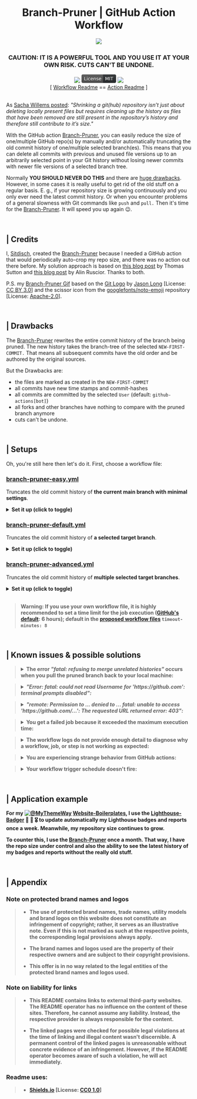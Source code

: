 <div align="center">
<h1>Branch-Pruner | GitHub Action Workflow</h1>
<img src="https://repository-images.githubusercontent.com/352585266/cc34310b-3ab2-4085-b5f5-b1b2cc306a64"/>
<h3>CAUTION: IT IS A POWERFUL TOOL AND YOU USE IT AT YOUR OWN RISK. CUTS CAN'T BE UNDONE.</h3>
<img height="23" src="https://img.shields.io/github/repo-size/myactionway/branch-pruner-workflows?label=RepoSize&cacheSeconds=3600" />
<a title="Check it out" target="_blank" href="https://github.com/myactionway/branch-pruner-workflows/blob/main/LICENSE.txt"><img height="23" src="https://raw.githubusercontent.com/sitdisch/cloud/master/badges/particle/License-MIT.svg" /></a>
<a title="Check it out" target="_blank" href="https://github.com/MyActionWay/branch-pruner-action/releases"><img height="23" src="https://img.shields.io/github/v/release/myactionway/branch-pruner-action?label=LastRelease&cacheSeconds=3600" /></a><br>
[ <a title="Check it out" target="_blank" href="https://github.com/myactionway/branch-pruner-workflows">Workflow Readme</a> == <a title="Check it out" target="_blank" href="https://github.com/myactionway/branch-pruner-action">Action Readme</a> ]
</div><br><p></p>

As [Sacha Willems posted](https://www.saschawillems.de/blog/2017/09/10/how-to-shrink-down-a-github-repository/ "Go there"): <i>"Shrinking a git(hub) repository isn’t just about deleting locally present files but requires cleaning up the history as files that have been removed are still present in the repository’s history and therefore still contribute to it’s size."</i>

With the GitHub action [Branch-Pruner](https://github.com/myactionway/branch-pruner-action "Get it"), you can easily reduce the size of one/multiple GitHub repo(s) by manually and/or automatically truncating the old commit history of one/multiple selected branch(es). This means that you can delete all commits with previous and unused file versions up to an arbitrarily selected point in your Git history without losing newer commits with newer file versions of a selected branch tree.

Normally <b>YOU SHOULD NEVER DO THIS</b> and there are [huge drawbacks](#-drawbacks "Go there"). However, in some cases it is really useful to get rid of the old stuff on a regular basis. E.&nbsp;g., if your repository size is growing continuously and you only ever need the latest commit history. Or when you encounter problems of a general slowness with Git commands like `push` and `pull.` Then it's time for the [Branch-Pruner](https://github.com/myactionway/branch-pruner-action "Get it"). It will speed you up again :wink:.

<br>

## | Credits

I, [Sitdisch](https://github.com/sitdisch "Visit me"), created the [Branch-Pruner](https://github.com/myactionway/branch-pruner-action "Get it") because I needed a GitHub action that would periodically auto-crop my repo size, and there was no action out there before. My solution approach is based on [this blog post](https://passingcuriosity.com/2017/truncating-git-history/ "Go there") by Thomas Sutton and [this blog post](https://www.cognizantsoftvision.com/blog/tips-for-improving-git-performance/ "Go there") by Alin Ruscior. Thanks to both.

P.S. my [Branch-Pruner Gif](https://repository-images.githubusercontent.com/352585084/3bae0d80-bb12-11eb-86c4-c420ef0fec71) based on the [Git Logo](https://git-scm.com/downloads/logos "Get it") by [Jason Long](https://twitter.com/jasonlong) [License: [CC&nbsp;BY&nbsp;3.0](https://creativecommons.org/licenses/by/3.0/)] and the scissor icon from the [googlefonts/noto-emoji](https://github.com/googlefonts/noto-emoji "Go there") repository [License: [Apache-2.0](https://github.com/googlefonts/noto-emoji/blob/main/LICENSE)].

<br>

## | Drawbacks

The [Branch-Pruner](https://github.com/myactionway/branch-pruner-action "Get it") rewrites the entire commit history of the branch being pruned. The new history takes the branch-tree of the selected `NEW-FIRST-COMMIT.` That means all subsequent commits have the old order and be authored by the original sources.

But the Drawbacks are:
* the files are marked as created in the `NEW-FIRST-COMMIT`
* all commits have new time stamps and commit-hashes
* all commits are committed by the selected `User` (default: `github-actions[bot]`)
* all forks and other branches have nothing to compare with the pruned branch anymore
* cuts can't be undone.

<br>

## | Setups

Oh, you're still here then let's do it. First, choose a workflow file:

### [branch-pruner-easy.yml](https://github.com/MyActionWay/branch-pruner-workflows/blob/main/.github/workflows/branch-pruner-easy.yml "Get it")
Truncates the old commit history of <b>the current main branch with minimal settings</b>.

<details><summary><b>Set it up (click to toggle)</b></summary>

<p>

> <details><summary><b>1. add the branch-pruner-easy.yml workflow file to a repository</b></summary>
> 
>	* [get the file](https://github.com/MyActionWay/branch-pruner-workflows/blob/main/.github/workflows/branch-pruner-easy.yml "Get it")
> 
>	* it has to be the target repository where you want to prune the main branch (this is not the case with the other workflow files)
>	* the path has to be `.github/workflows/branch-pruner-easy.yml`
> 
> </details>

> <details><summary><b>2. create a new encrypted repository secret</b></summary>
> 
>	* [see how to do this in general](https://docs.github.com/en/actions/reference/encrypted-secrets#creating-encrypted-secrets-for-a-repository "Learn how")
>	
>	* give the secret a name e.&nbsp;g. `BRANCH_PRUNER_TOKEN`
>	* the value of the secret must be the value of the Personal Access Token (PAT) for the repository where you want to prune the main branch
>		* procedure for creating a [PAT (fine-grained)](https://docs.github.com/en/authentication/keeping-your-account-and-data-secure/creating-a-personal-access-token#creating-a-fine-grained-personal-access-token "Learn how") or a [PAT (classic)](https://docs.github.com/en/authentication/keeping-your-account-and-data-secure/creating-a-personal-access-token#creating-a-personal-access-token-classic "Learn how")
>		
>		* select only the minimum scopes and permissions required
>			* PAT (fine-grained): repository permissions
>			
>				 * contents => access: read and write
>				 
>				 * metadata => access: read-only
>				 
>			* PAT (classic): e.&nbsp;g. repo and workflow
>			
>		* <b>CONSIDER</b>: [PAT expiration](https://docs.github.com/en/authentication/keeping-your-account-and-data-secure/token-expiration-and-revocation) requires you to regenerate the PAT and set it as the secret's value again
>		
>	* add the secret to the same repository where you added this workflow file
> 
> </details>

> <details><summary><b>3. adapt your branch-pruner-easy.yml file</b></summary>
> 
> <p>
> 
> <details><summary><b>&nbsp;3.1 for manual triggers</b></summary>
>	
> 	* you don't have to adjust anything in the workflow file; just use it
> 	
> 		* [procedure for manually running a workflow on GitHub](https://docs.github.com/en/actions/managing-workflow-runs/manually-running-a-workflow#running-a-workflow-on-github "Learn how")
> 		
> 			<img src="https://raw.githubusercontent.com/sitdisch/cloud/master/images/branchpruner_minimal_manual_inputs.png" />
> 		* [procedure for manually running a workflow using the GitHub CLI](https://docs.github.com/en/actions/managing-workflow-runs/manually-running-a-workflow#running-a-workflow-using-github-cli)
> 		* [procedure for manually running a workflow using the REST API](https://docs.github.com/en/actions/managing-workflow-runs/manually-running-a-workflow#running-a-workflow-using-the-rest-api)
> 
> </details>
> 
> <details><summary><b>&nbsp;3.2 for all other triggers</b></summary>
>	
> 	* adapt this section:
>		```yml
>		##############################################################
>		# DEFINE YOUR INPUTS AND TRIGGERS IN THE FOLLOWING
>		##############################################################
>
>		# INPUTS as environmental variables (env)
>		env:
>			NEW_FIRST_COMMIT: # e.g. commit-hash or HEAD~N etc.
>			TOKEN_NAME: # target token name e.g. 'BRANCH_PRUNER_TOKEN'
>		
>		# TRIGGERS
>		on:
>		#	push:
>		#	schedule:
>		#		- cron: '00 23 28 * *'
>		```
>		
>	  <b>CONSIDER</b>:
>		* INPUTS:
>		
>			* you only have to define `NEW_FIRST_COMMIT` and `TOKEN_NAME`;
>			
>			* `NEW-FIRST-COMMIT`: choose it carefully; E.&nbsp;g., `HEAD~N` is really useful for autonomously truncating commits on a regular basis. However, know what you are doing. `HEAD~N` or `HEAD^N` may be not the commits you're targeting. For more information about `HEAD~N` and `HEAD^N` look e.&nbsp;g. [here](https://stackoverflow.com/questions/2221658/whats-the-difference-between-head-and-head-in-git "Go there").
>			* `TOKEN_NAME`: never enter the actual value of the personal access token
>		* TRIGGERS:
>			* `schedule`:
>				* e.&nbsp;g. `cron: '00 23 28 * *'` executes the [Branch-Pruner](https://github.com/myactionway/branch-pruner-action "Get it") every 28th day of a month at 23:00
>				
>				* you can check your inputs [here](https://crontab.guru/ "Go there")
>		* hidden defaults (changeable with the other workflow files):
>			* target repository & branch: repository with this workflow file and main branch
>			
>			* user settings:
>				* user who commit: github-actions[bot]
>				
>				* user e-mail address: 41898282+github-actions[bot]@users.noreply.github.com
> 
> <b>That's it. Happy pruning.</b>
>	
> </details>
>
> </p>
> 
> </details>

</p>

</details>

### [branch-pruner-default.yml](https://github.com/MyActionWay/branch-pruner-workflows/blob/main/.github/workflows/branch-pruner-default.yml "Get it")
Truncates the old commit history of <b>a selected target branch</b>.

<details><summary><b>Set it up (click to toggle)</b></summary>

<p>

> <details><summary><b>1. add the branch-pruner-default.yml workflow file to a repository</b></summary>
> 
>	* [get the file](https://github.com/MyActionWay/branch-pruner-workflows/blob/main/.github/workflows/branch-pruner-default.yml "Get it")
> 
> 	* it doesn't have to be the repository you want to prune; e.&nbsp;g., you can simply [fork](https://github.com/myactionway/branch-pruner-workflows/fork "fork it") the `myactionway/branch-pruner-workflows` repository
> 		* <b>CONSIDER</b>: with a forked repository, you need to confirm that you want to use a workflow before you can actually use it (repo menu > actions tab > push the button)
> 	* the path has to be `.github/workflows/branch-pruner-default.yml`
> 
> </details>

> <details><summary><b>2. create a new encrypted repository secret</b></summary>
> 
>	* [see how to do this in general](https://docs.github.com/en/actions/reference/encrypted-secrets#creating-encrypted-secrets-for-a-repository "Learn how")
>	
>	* give the secret a name e.&nbsp;g. `BRANCH_PRUNER_TOKEN`
>	* the value of the secret must be the value of the Personal Access Token (PAT) for the repository where you want to prune a branch
>		* procedure for creating a [PAT (fine-grained)](https://docs.github.com/en/authentication/keeping-your-account-and-data-secure/creating-a-personal-access-token#creating-a-fine-grained-personal-access-token "Learn how") or a [PAT (classic)](https://docs.github.com/en/authentication/keeping-your-account-and-data-secure/creating-a-personal-access-token#creating-a-personal-access-token-classic "Learn how")
>		
>		* select only the minimum scopes and permissions required
>			* PAT (fine-grained): repository permissions
>			
>				 * contents => access: read and write
>				 
>				 * metadata => access: read-only
>				 
>			* PAT (classic): e.&nbsp;g. repo and workflow
>			
>		* <b>CONSIDER</b>: [PAT expiration](https://docs.github.com/en/authentication/keeping-your-account-and-data-secure/token-expiration-and-revocation) requires you to regenerate the PAT and set it as the secret's value again
>		
>	* add the secret to the same repository where you added this workflow file
> 
> </details>

> <details><summary><b>3. adapt your branch-pruner-default.yml file</b></summary>
> 
> <p>
> 
> <details><summary><b>&nbsp;3.1 for manual triggers</b></summary>
>	
> 	* you don't have to adjust anything in the workflow file; just use it
> 	
> 		* [procedure for manually running a workflow on GitHub](https://docs.github.com/en/actions/managing-workflow-runs/manually-running-a-workflow#running-a-workflow-on-github "Learn how")
> 		
> 			<img src="https://raw.githubusercontent.com/sitdisch/cloud/master/images/branchpruner_manual_inputs.png" />
> 		* [procedure for manually running a workflow using the GitHub CLI](https://docs.github.com/en/actions/managing-workflow-runs/manually-running-a-workflow#running-a-workflow-using-github-cli)
> 		* [procedure for manually running a workflow using the REST API](https://docs.github.com/en/actions/managing-workflow-runs/manually-running-a-workflow#running-a-workflow-using-the-rest-api)
> 
> </details>
> 
> <details><summary><b>&nbsp;3.2 for all other triggers</b></summary>
>	
> 	* adapt this section:
>		```yml
>		##############################################################
>		# DEFINE YOUR INPUTS AND TRIGGERS IN THE FOLLOWING
>		##############################################################
>
>		# INPUTS as environmental variables (env)
>		env:
>			NEW_FIRST_COMMIT: # e.g. commit-hash or HEAD~N etc.
>			TOKEN_NAME: # target token name e.g. 'BRANCH_PRUNER_TOKEN'
>			REPOSITORY: # target repository e.g. 'dummy/mytargetrepo'
>			BRANCH: # branch to be pruned e.g 'main'
>			USER_NAME: # user who should commit e.g. 'dummy'
>			USER_EMAIL: # e.g. 'dummy@gmail.com'
>		
>		# TRIGGERS
>		on:
>		#	push:
>		#	schedule:
>		#		- cron: '00 23 28 * *'
>		```
>	
>		<b>CONSIDER</b>:
>		* INPUTS:
>		
>			* you only have to define `NEW_FIRST_COMMIT` and `TOKEN_NAME`; if any other input is blank, one of these default values will be used instead
>				```yml
>				DEFAULT_REPOSITORY: ${{ github.repository }} # repo with this file
>				DEFAULT_BRANCH: 'main'
>				DEFAULT_USER_NAME: 'github-actions[bot]'
>				DEFAULT_USER_EMAIL: '41898282+github-actions[bot]@users.noreply.github.com'
>				```
>			* `NEW-FIRST-COMMIT`: choose it carefully; E.&nbsp;g., `HEAD~N` is really useful for autonomously truncating commits on a regular basis. However, know what you are doing. `HEAD~N` or `HEAD^N` may be not the commits you're targeting. For more information about `HEAD~N` and `HEAD^N` look e.&nbsp;g. [here](https://stackoverflow.com/questions/2221658/whats-the-difference-between-head-and-head-in-git "Go there").
>			
>			* `TOKEN_NAME`: never enter the actual value of the personal access token
>		* TRIGGERS:
>			* `schedule`:
>				* e.&nbsp;g. `cron: '00 23 28 * *'` executes the [Branch-Pruner](https://github.com/myactionway/branch-pruner-action "Get it") every 28th day of a month at 23:00
>				
>				* you can check your inputs [here](https://crontab.guru/ "Go there")
> 
> <b>That's it. Happy pruning.</b>
>	
> </details>
>
> </p>
> 
> </details>

</p>

</details>

### [branch-pruner-advanced.yml](https://github.com/MyActionWay/branch-pruner-workflows/blob/main/.github/workflows/branch-pruner-advanced.yml "Get it")
Truncates the old commit history of <b>multiple selected target branches</b>.

<details><summary><b>Set it up (click to toggle)</b></summary>

<p>

> <details><summary><b>1. add the branch-pruner-advanced.yml workflow file to a repository</b></summary>
> 
>	* [get the file](https://github.com/MyActionWay/branch-pruner-workflows/blob/main/.github/workflows/branch-pruner-advanced.yml "Get it")
>	
>	* it doesn't have to be a repository where you want to prune branches; e.&nbsp;g., you can simply [fork](https://github.com/myactionway/branch-pruner-workflows/fork "fork it") the `myactionway/branch-pruner-workflows` repository
>		* <b>CONSIDER</b>: with a forked repository, you need to confirm that you want to use a workflow before you can actually use it (repo menu > actions tab > push the button)
>	* the path has to be `.github/workflows/branch-pruner-advanced.yml`
>	
> </details>

> <details><summary><b>2. create new encrypted repository secrets</b></summary>
> 
>	* [see how to do this in general](https://docs.github.com/en/actions/reference/encrypted-secrets#creating-encrypted-secrets-for-a-repository "Learn how")
>	
>	* give the secrets names e.&nbsp;g. `BRANCH_PRUNER_TOKEN_1` and `BRANCH_PRUNER_TOKEN_2`
>	* the values of the secrets must be the values of the Personal Access Tokens (PAT) for the repositories where you want to prune branches
>		* procedure for creating a [PAT (fine-grained)](https://docs.github.com/en/authentication/keeping-your-account-and-data-secure/creating-a-personal-access-token#creating-a-fine-grained-personal-access-token "Learn how") or a [PAT (classic)](https://docs.github.com/en/authentication/keeping-your-account-and-data-secure/creating-a-personal-access-token#creating-a-personal-access-token-classic "Learn how")
>		
>		* select only the minimum scopes and permissions required
>			* PAT (fine-grained): repository permissions
>			
>				 * contents => access: read and write
>				 
>				 * metadata => access: read-only
>				 
>			* PAT (classic): e.&nbsp;g. repo and workflow
>			
>		* <b>CONSIDER</b>: [PAT expiration](https://docs.github.com/en/authentication/keeping-your-account-and-data-secure/token-expiration-and-revocation) requires you to regenerate the PAT and set it as the secret's value again
>		
>	* add the secrets to the same repository where you added this workflow file
>
> </details>

> <details><summary><b>3. adapt your branch-pruner-advanced.yml file</b></summary>
> 
> <p>
> 
> <details><summary><b>&nbsp;3.1 define your defaults</b></summary>
>	
> 	* adapt this section:
>		```yml
>		##############################################################
>		# DEFINE YOUR DEFAULTS (INPUTS & TRIGGERS) IN THE FOLLOWING
>		##############################################################
>
>		# INPUTS as environmental variables (env)
>		env:
>			TOKEN_NAME: # target token name e.g. 'BRANCH_PRUNER_TOKEN_1'
>			REPOSITORY: # target repository e.g. 'dummy/mytargetrepo_1'
>			USER_NAME: # user who should commit e.g. 'dummy'
>			USER_EMAIL: # e.g. 'dummy@gmail.com'
>
>		# TRIGGERS
>		on:
>		#	push:
>		#	schedule:
>		#		- cron: '00 23 28 * *'
>			workflow_dispatch:
>		```
>		
>		<b>CONSIDER</b>:
>		* INPUTS:
>		
>			* `TOKEN_NAME`: never enter the actual value of the personal access token
>			
>			* all inputs except `TOKEN_NAME` have predefined values; you can, but you don't have to overwrite them
>				```yml
>				# Predefined values
>				REPOSITORY: ${{ github.repository }} # repo with this file
>				USER_NAME: 'github-actions[bot]'
>				USER_EMAIL: '41898282+github-actions[bot]@users.noreply.github.com'
>				```
>		* TRIGGERS:
>			* `schedule`:
>				* e.&nbsp;g. `cron: '00 23 28 * *'` executes the [Branch-Pruner](https://github.com/myactionway/branch-pruner-action "Get it") every 28th day of a month at 23:00
>				
>				* you can check your inputs [here](https://crontab.guru/ "Go there")
>			* `workflow_dispatch`:
>				* no predefined inputs; the `env` defined in this workflow file are used instead when this trigger is triggered
>				
>				* [procedure for manually running a workflow on GitHub](https://docs.github.com/en/actions/managing-workflow-runs/manually-running-a-workflow#running-a-workflow-on-github "Learn how")
>				* [procedure for manually running a workflow using the GitHub CLI](https://docs.github.com/en/actions/managing-workflow-runs/manually-running-a-workflow#running-a-workflow-using-github-cli)
>				* [procedure for manually running a workflow using the REST API](https://docs.github.com/en/actions/managing-workflow-runs/manually-running-a-workflow#running-a-workflow-using-the-rest-api)<p></p>
> 
> </details>
> 
> <details><summary><b>&nbsp;3.2 define your settings for the different target branches</b></summary>
>	
> 	* adapt this section:
>		```yml
>		##############################################################
>		# FIRST TARGET BRANCH | DEFINE YOUR ENV IN THE FOLLOWING
>		##############################################################
>		-	NAME: 'Pruning Branch 1'
>			NEW_FIRST_COMMIT: 'HEAD~40'
>			BRANCH: 'main'
>		#	TOKEN_NAME:
>		#	REPOSITORY:
>		#	USER_NAME:
>		#	USER_EMAIL:
>		##############################################################
>		# SECOND TARGET BRANCH | DEFINE YOUR ENV IN THE FOLLOWING
>		##############################################################
>		-	NAME: 'Pruning Branch 2'
>			NEW_FIRST_COMMIT: 'HEAD^20'
>			BRANCH: 'dev'
>		#	TOKEN_NAME: # e.g. 'BRANCH_PRUNER_TOKEN_2'
>		#	REPOSITORY: # e.g. 'dummy/mytargetrepo_2'
>		#	USER_NAME:
>		#	USER_EMAIL:
>		##############################################################
>		# THIRD TARGET BRANCH | FEEL FREE TO ADD MORE TARGET BRANCHES
>		# ...
>		```
>		<b>CONSIDER</b>:
>		
>		* you just have to define `NAME`, `NEW_FIRST_COMMIT` and `BRANCH` for each target branch; if you do not define any of the other inputs, your predefined defaults will be used instead
>		
>		* only a maximum of <b>256 target branches</b> per workflow run is possible [[GitHub restriction](https://docs.github.com/en/actions/reference/workflow-syntax-for-github-actions#jobsjob_idstrategymatrix "Go there")]
> 
> <b>That's it. Happy pruning.</b>
>	
> </details>
>
> </p>
> 
> </details>

</p>

</details>

<br>

> <b>**Warning**: If you use your own workflow file, it is highly recommended to set a time limit for the job execution ([GitHub's default](https://docs.github.com/en/actions/learn-github-actions/usage-limits-billing-and-administration#usage-limits): 6 hours); default in the [proposed workflow files](https://github.com/MyActionWay/branch-pruner-workflows/tree/main/.github/workflows) `timeout-minutes: 8`

<br>

## | Known issues & possible solutions

> <details><summary><b>The error <i>"fatal: refusing to merge unrelated histories"</i> occurs when you pull the pruned branch back to your local machine:</b></summary>
>
>	* possible solution [[source](https://stackoverflow.com/questions/1125968/how-do-i-force-git-pull-to-overwrite-local-files "Go there")]:
>	
>		1. `git fetch --all`
>		
>		2. `git reset --hard origin/<PRUNED_BRANCH>` (replace `<PRUNED_BRANCH>`)
> 
></details>

> <details><summary><b><i>"Error: fatal: could not read Username for '<span>h</span>ttps://github.com': terminal prompts disabled":</i></b></summary>
> 
> <p>
> 
> * your [personal access token may has expired](https://docs.github.com/en/authentication/keeping-your-account-and-data-secure/token-expiration-and-revocation) and you need to set a new one as the value of the encrypted repository secret; that means back to the [setup section](#-setups "Go there")
> 
> * more information about this GitHub action checkout issue can be found e.&nbsp;g. [here](https://github.com/actions/checkout/issues/664)
> 
> </p>
> 
> </details>

> <details><summary><b><i>"remote: Permission to ... denied to ... fatal: unable to access '<span>h</span>ttps://github.com/...': The requested URL returned error: 403":</i></b></summary>
> 
> <p>
> 
> * your personal access token used does not have the minimum scopes/permissions required to prune a branch in your target repository
> 
> </p>
> 
> </details>

> <details><summary><b>You get a failed job because it exceeded the maximum execution time:</b></summary>
> 
> <p>
> 
> * increase `timeout-minutes` in your workflow file (default in the [proposed workflow files](https://github.com/MyActionWay/branch-pruner-workflows/tree/main/.github/workflows) = 8min)
>
> * if that doesn't help, it could be a general issue with GitHub Actions
>
> </p>
> 
> </details>


> <details><summary><b>The workflow logs do not provide enough detail to diagnose why a workflow, job, or step is not working as expected:</b></summary>
> 
> <p>
> 
> * enable [addition debug logging](https://docs.github.com/en/actions/managing-workflow-runs/enabling-debug-logging)
> 
> </p>
> 
> </details>

> <details><summary><b>You are experiencing strange behavior from GitHub actions:</b></summary>
> 
> <p>
> 
> * maybe it's a general incident [[status check](https://www.githubstatus.com/ "Check it")]
> 
> </p>
> 
> </details>

> <details><summary><b>Your workflow trigger schedule doesn't fire:</b></summary>
> 
> * in my experience, a workflow file with this trigger must be placed in the default branch
> 
> * in this [chat](https://github.community/t/schedule-workflows-missing/17653/3 "Go there") Brightran said: <i>"... The workaround is to push something to trigger them. ..."</i> and Hless said: <i>"... It appears to me that it takes while before schedules actions run at all in a new repo"</i>. In my experience, they are right.
> 
> </details>

<br>

## | Application example

For my <a href="https://github.com/mythemeway" title="Explore this" target="_blank"><img align="top" src="https://avatars.githubusercontent.com/u/52597090?s=60&amp;v=4" alt="@MyThemeWay" size="25" height="25" width="25" class="avatar "/></a> [Website-Boilerplates](https://github.com/mythemeway "Go there"), I use the [Lighthouse-Badger](https://github.com/myactionway/lighthouse-badger-action "Get it") :badger: :tokyo_tower: :medal_military: to update automatically my Lighthouse badges and reports once a week. Meanwhile, my repository size continues to grow.

To counter this, I use the [Branch-Pruner](https://github.com/myactionway/branch-pruner-action "Get it") once a month. That way, I have the repo size under control and also the ability to see the latest history of my badges and reports without the really old stuff.

<br>

## | Appendix

### Note on protected brand names and logos
> * The use of protected brand names, trade names, utility models and brand logos on this website does not constitute an infringement of copyright; rather, it serves as an illustrative note. Even if this is not marked as such at the respective points, the corresponding legal provisions always apply.
> 
> * The brand names and logos used are the property of their respective owners and are subject to their copyright provisions.
> * This offer is in no way related to the legal entities of the protected brand names and logos used.

### Note on liability for links
> * This README contains links to external third-party websites. The README operator has no influence on the content of these sites. Therefore, he cannot assume any liability. Instead, the respective provider is always responsible for the content.
> 
> * The linked pages were checked for possible legal violations at the time of linking and illegal content wasn't discernible. A permanent control of the linked pages is unreasonable without concrete evidence of an infringement. However, if the README operator becomes aware of such a violation, he will act immediately. 

### Readme uses:
> * [Shields.io](https://github.com/badges/shields "Check it out") [License: [CC0 1.0](https://github.com/badges/shields/blob/master/LICENSE "Go there")] 
